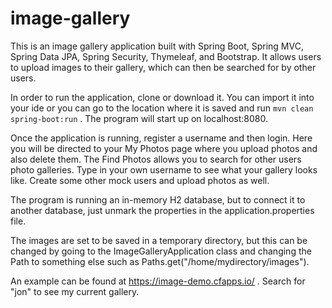 # image-gallery

This is an image gallery application built with Spring Boot, Spring MVC, Spring Data JPA, Spring Security, Thymeleaf, and Bootstrap. It allows users to upload images to their gallery, which can then be searched for by other users.

In order to run the application, clone or download it. You can import it into your ide or you can go to the location where it is saved and run <code>mvn clean spring-boot:run</code> . The program will start up on localhost:8080.

Once the application is running, register a username and then login. Here you will be directed to your My Photos page where you upload photos and also delete them. The Find Photos allows you to search for other users photo galleries. Type in your own username to see what your gallery looks like. Create some other mock users and upload photos as well.

The program is running an in-memory H2 database, but to connect it to another database, just unmark the properties in the application.properties file.

The images are set to be saved in a temporary directory, but this can be changed by going to the ImageGalleryApplication class and changing the Path to something else such as Paths.get("/home/mydirectory/images"). 

An example can be found at https://image-demo.cfapps.io/ . Search for "jon" to see my current gallery.
